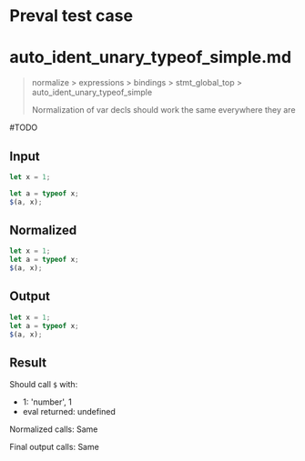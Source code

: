 # Preval test case

# auto_ident_unary_typeof_simple.md

> normalize > expressions > bindings > stmt_global_top > auto_ident_unary_typeof_simple
>
> Normalization of var decls should work the same everywhere they are

#TODO

## Input

`````js filename=intro
let x = 1;

let a = typeof x;
$(a, x);
`````

## Normalized

`````js filename=intro
let x = 1;
let a = typeof x;
$(a, x);
`````

## Output

`````js filename=intro
let x = 1;
let a = typeof x;
$(a, x);
`````

## Result

Should call `$` with:
 - 1: 'number', 1
 - eval returned: undefined

Normalized calls: Same

Final output calls: Same
